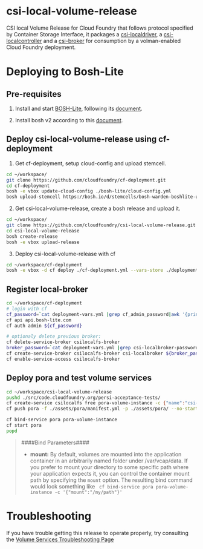 # csi-local-volume-release
CSI local Volume Release for Cloud Foundry that follows protocol specified by Container Storage Interface, it packages a [csi-localdriver](https://github.com/jeffpak/local-node-plugin/tree/bd75d5f64c8ab6cd351d190451ecd2685df71ba), a [csi-localcontroller](https://github.com/jeffpak/local-controller-plugin/tree/f4d1f789816da1690f440b23444653b3ee9d3702) and a [csi-broker](https://github.com/cloudfoundry/csibroker) for consumption by a volman-enabled Cloud Foundry deployment.

# Deploying to Bosh-Lite

## Pre-requisites

1. Install and start [BOSH-Lite](https://github.com/cloudfoundry/bosh-lite), following its [document](https://bosh.io/docs/bosh-lite).

2. Install bosh v2 according to this [document](https://bosh.io/docs/cli-v2.html).

## Deploy csi-local-volume-release using cf-deployment

1. Get cf-deployment, setup cloud-config and upload stemcell.

```bash
cd ~/workspace/
git clone https://github.com/cloudfoundry/cf-deployment.git
cd cf-deployment
bosh -e vbox update-cloud-config ./bosh-lite/cloud-config.yml
bosh upload-stemcell https://bosh.io/d/stemcells/bosh-warden-boshlite-ubuntu-trusty-go_agent
```

2. Get csi-local-volume-release, create a bosh release and upload it.

```bash
cd ~/workspace/
git clone https://github.com/cloudfoundry/csi-local-volume-release.git
cd csi-local-volume-release
bosh create-release
bosh -e vbox upload-release
```

3. Deploy csi-local-volume-release with cf

```bash
cd ~/workspace/cf-deployment
bosh -e vbox -d cf deploy ./cf-deployment.yml --vars-store ./deployment-vars.yml -o ./operations/bosh-lite.yml -o ./operations/use-latest-stemcell.yml -o ../csi-local-volume-release/operations/enable-csi-local-plugin-bosh-lite.yml -v system_domain=bosh-lite.com
```

## Register local-broker

```bash
cd ~/workspace/cf-deployment
# login with cf
cf_password=`cat deployment-vars.yml |grep cf_admin_password|awk '{print $2}'`
cf api api.bosh-lite.com
cf auth admin ${cf_password}

# optionaly delete previous broker:
cf delete-service-broker csilocalfs-broker
broker_password=`cat deployment-vars.yml |grep csi-localbroker-password|awk '{print $2}'`
cf create-service-broker csilocalfs-broker csi-localbroker ${broker_password} http://csi-localbroker.bosh-lite.com
cf enable-service-access csilocalfs-broker
```

## Deploy pora and test volume services

```bash
cd ~/workspace/csi-local-volume-release
pushd ./src/code.cloudfoundry.org/persi-acceptance-tests/
cf create-service csilocalfs free pora-volume-instance -c {"name":"csi-local-storage","volume_capabilities":[{"mount":{}}]} 
cf push pora -f ./assets/pora/manifest.yml -p ./assets/pora/ --no-start

cf bind-service pora pora-volume-instance
cf start pora
popd
```

> ####Bind Parameters####
> * **mount:** By default, volumes are mounted into the application container in an arbitrarily named folder under /var/vcap/data.  If you prefer to mount your directory to some specific path where your application expects it, you can control the container mount path by specifying the `mount` option.  The resulting bind command would look something like 
> ``` cf bind-service pora pora-volume-instance -c '{"mount":"/my/path"}'```

# Troubleshooting
If you have trouble getting this release to operate properly, try consulting the [Volume Services Troubleshooting Page](https://github.com/cloudfoundry-incubator/volman/blob/master/TROUBLESHOOTING.md)
